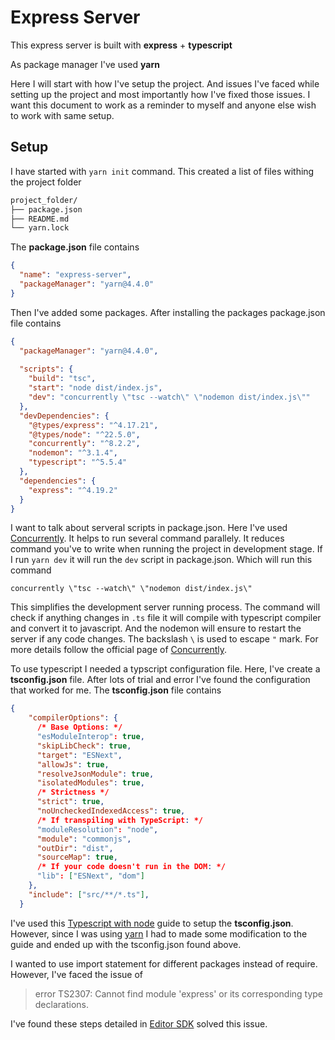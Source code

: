 # Express Server

This express server is built with **express** + **typescript** 

As package manager I've used **yarn**

Here I will start with how I've setup the project. And issues I've faced while setting up the project and most importantly how I've fixed those issues. I want this document to work as a reminder to myself and anyone else wish to work with same setup.

## Setup

I have started with ```yarn init``` command. This created a list of files withing the project folder


```bash
project_folder/
├── package.json
├── README.md
└── yarn.lock
```


The **package.json** file contains

```json
{
  "name": "express-server",
  "packageManager": "yarn@4.4.0"
}
```

Then  I've added some packages. After installing the packages package.json file contains 

```json
{
  "packageManager": "yarn@4.4.0",
  
  "scripts": {
    "build": "tsc",
    "start": "node dist/index.js",
    "dev": "concurrently \"tsc --watch\" \"nodemon dist/index.js\""
  },
  "devDependencies": {
    "@types/express": "^4.17.21",
    "@types/node": "^22.5.0",
    "concurrently": "^8.2.2",
    "nodemon": "^3.1.4",
    "typescript": "^5.5.4"
  },
  "dependencies": {
    "express": "^4.19.2"
  }
}
```

I want to talk about serveral scripts in package.json. Here I've used [Concurrently](https://www.npmjs.com/package/concurrently).
It helps to run several command parallely. It reduces command you've to write when running the project in development stage. If I run ```yarn dev``` it will run the ```dev``` script in package.json. Which will run this command

```concurrently \"tsc --watch\" \"nodemon dist/index.js\"```

This simplifies the development server running process. The command will check if anything changes in ```.ts``` file it will compile with typescript compiler and convert it to javascript. And the nodemon will ensure to restart the server if any code changes. The backslash ```\``` is used to escape ```"``` mark. For more details follow the official page of [Concurrently](https://www.npmjs.com/package/concurrently).

To use typescript I needed a typscript configuration file. Here, I've create a **tsconfig.json** file. After lots of trial and error I've found the configuration that worked for me. The **tsconfig.json** file contains

```json
{
    "compilerOptions": {
      /* Base Options: */
      "esModuleInterop": true,
      "skipLibCheck": true,
      "target": "ESNext",
      "allowJs": true,
      "resolveJsonModule": true,
      "isolatedModules": true,
      /* Strictness */
      "strict": true,
      "noUncheckedIndexedAccess": true,
      /* If transpiling with TypeScript: */
      "moduleResolution": "node",
      "module": "commonjs",
      "outDir": "dist",
      "sourceMap": true,
      /* If your code doesn't run in the DOM: */
      "lib": ["ESNext", "dom"]
    },
    "include": ["src/**/*.ts"],
  }
  ```

I've used this [Typescript with node](https://www.totaltypescript.com/typescript-and-node) guide to setup the **tsconfig.json**. However, since I was using [yarn](https://yarnpkg.com/) I had to made some modification to the guide and ended up with the tsconfig.json found above.

I wanted to use import statement for different packages instead of require. However, I've faced the issue of 

>error TS2307: Cannot find module 'express' or its corresponding type declarations.

I've found these steps detailed in [Editor SDK](https://yarnpkg.com/getting-started/editor-sdks#vscode) solved this issue.

